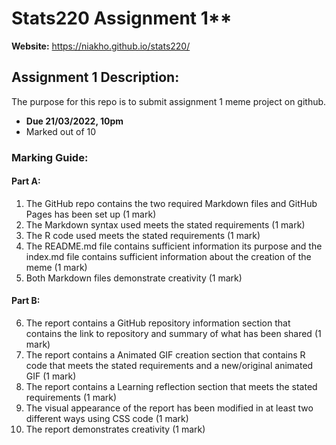 # Stats220 Assignment 1**
**Website:** https://niakho.github.io/stats220/

##  Assignment 1 Description:
The purpose for this repo is to submit assignment 1 meme project on github.
- **Due 21/03/2022, 10pm**
- Marked out of 10

### Marking Guide:

#### Part A:

1) The GitHub repo contains the two required Markdown files and GitHub Pages has been set up (1 mark)
2) The Markdown syntax used meets the stated requirements (1 mark)
3) The R code used meets the stated requirements (1 mark)
4) The README.md file contains sufficient information its purpose and the index.md file contains sufficient information about the creation of the meme (1 mark)
5) Both Markdown files demonstrate creativity (1 mark)

#### Part B:

6) The report contains a GitHub repository information section that contains the link to repository and summary of what has been shared (1 mark)
7) The report contains a Animated GIF creation section that contains R code that meets the stated requirements and a new/original animated GIF (1 mark)
8) The report contains a Learning reflection section that meets the stated requirements (1 mark)
9) The visual appearance of the report has been modified in at least two different ways using CSS code (1 mark)
10) The report demonstrates creativity (1 mark)
